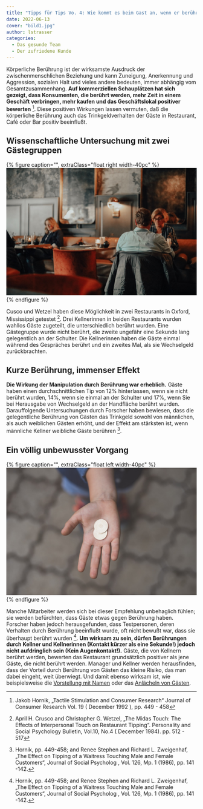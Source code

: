 ```yaml
---
title: "Tipps für Tips Vo. 4: Wie kommt es beim Gast an, wenn er berührt wird?"
date: 2022-06-13
cover: "bild1.jpg"
author: lstrasser
categories:
  - Das gesunde Team
  - Der zufriedene Kunde
---
```


Körperliche Berührung ist der wirksamste Ausdruck der zwischenmenschlichen
Beziehung und kann Zuneigung, Anerkennung und Aggression, sozialen Halt und
vieles andere bedeuten, immer abhängig vom Gesamtzusammenhang. **Auf kommerziellen
Schauplätzen hat sich gezeigt, dass Konsumenten, die berührt werden, mehr Zeit in
einem Geschäft verbringen, mehr kaufen und das Geschäftslokal positiver bewerten**
[^1]. Diese positiven Wirkungen lassen vermuten, daß die körperliche Berührung
auch das Trinkgeldverhalten der Gäste in Restaurant, Café oder Bar positiv
beeinflußt.

## Wissenschaftliche Untersuchung mit zwei Gästegruppen

{% figure caption="", extraClass="float right width-40pc" %}
<img src="bild2.jpg" />
{% endfigure %}

Cusco und Wetzel haben diese Möglichkeit in zwei Restaurants in Oxford,
Mississippi getestet [^2]. Drei Kellnerinnen in beiden Restaurants wurden
wahllos Gäste zugeteilt, die unterschiedlich berührt wurden. Eine Gästegruppe
wurde nicht berührt, die zweite ungefähr eine Sekunde lang gelegentlich an der
Schulter. Die Kellnerinnen haben die Gäste einmal während des Gespräches berührt
und ein zweites Mal, als sie Wechselgeld zurückbrachten.

## Kurze Berührung, immenser Effekt

**Die Wirkung der Manipulation durch Berührung war erheblich.** Gäste haben einen
durchschnittlichen Tip von 12% hinterlassen, wenn sie nicht berührt wurden, 14%,
wenn sie einmal an der Schulter und 17%, wenn Sie bei Herausgabe von Wechselgeld
an der Handfläche berührt wurden. Darauffolgende Untersuchungen durch Forscher
haben bewiesen, dass die gelegentliche Berührung von Gästen das Trinkgeld sowohl
von männlichen, als auch weiblichen Gästen erhöht, und der Effekt am stärksten
ist, wenn männliche Kellner weibliche Gäste berühren [^3].

## Ein völlig unbewusster Vorgang

{% figure caption="", extraClass="float left width-40pc" %}
<img src="bild4.jpg" />
{% endfigure %}

Manche Mitarbeiter werden sich bei dieser Empfehlung unbehaglich fühlen; sie
werden befürchten, dass Gäste etwas gegen Berührung haben. Forscher haben jedoch
herausgefunden, dass Testpersonen, deren Verhalten durch Berührung beeinflußt
wurde, oft nicht bewußt war, dass sie überhaupt berührt wurden [^3]. **Um wirksam
zu sein, dürfen Berührungen durch Kellner und Kellnerinnen (Kontakt kürzer als
eine Sekunde!) jedoch nicht aufdringlich sein (Kein Augenkontakt!).** Gäste, die
von Kellnern berührt werden, bewerten das Restaurant grundsätzlich positiver als
jene Gäste, die nicht berührt werden. Manager und Kellner werden herausfinden,
dass der Vorteil durch Berührung von Gästen das kleine Risiko, das man dabei
eingeht, weit überwiegt. Und damit ebenso wirksam ist, wie beispielsweise die
[Vorstellung mit Namen](../tipps_for_tips_1/) oder das [Anlächeln von
Gästen](../tipps_for_tips_3/).

[^1]:
    Jakob Hornik, „Tactile Stimulation and Consumer Research“ Journal of
    Consumer Research Vol. 19 ( December 1992 ), pp. 449 - 458

[^2]:
    April H. Crusco
    and Christopher G. Wetzel, „The Midas Touch: The Effects of Interpersonal Touch
    on Restaurant Tipping“. Personality and Social Psychology Bulletin, Vol.10, No.4
    ( December 1984). pp. 512 - 517

[^3]:
    Hornik, pp. 449-458; and Renee Stephen and
    Richard L. Zweigenhaf, „The Effect on Tipping of a Waitress Touching Male and
    Female Customers“, Journal of Social Psycholog , Vol. 126, Mp. 1 (1986), pp. 141
    -142.
